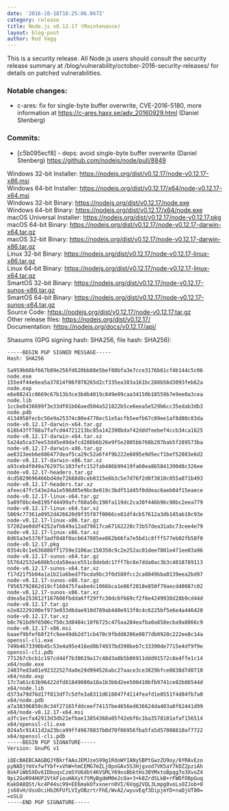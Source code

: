 ```yaml
---
date: '2016-10-18T16:25:06.867Z'
category: release
title: Node.js v0.12.17 (Maintenance)
layout: blog-post
author: Rod Vagg
---
```


<!--lint disable prohibited-strings-->
<!--lint disable maximum-line-length-->
<!--lint disable no-literal-urls-->
<!--lint disable no-shortcut-reference-link-->

This is a security release. All Node.js users should consult the security release summary at /blog/vulnerability/october-2016-security-releases/ for details on patched vulnerabilities.

### Notable changes:

- c-ares: fix for single-byte buffer overwrite, CVE-2016-5180, more information at https://c-ares.haxx.se/adv_20160929.html (Daniel Stenberg)

### Commits:

- [c5b095ecf8] - deps: avoid single-byte buffer overwrite (Daniel Stenberg) https://github.com/nodejs/node/pull/8849

Windows 32-bit Installer: https://nodejs.org/dist/v0.12.17/node-v0.12.17-x86.msi \
Windows 64-bit Installer: https://nodejs.org/dist/v0.12.17/x64/node-v0.12.17-x64.msi \
Windows 32-bit Binary: https://nodejs.org/dist/v0.12.17/node.exe \
Windows 64-bit Binary: https://nodejs.org/dist/v0.12.17/x64/node.exe \
macOS Universal Installer: https://nodejs.org/dist/v0.12.17/node-v0.12.17.pkg \
macOS 64-bit Binary: https://nodejs.org/dist/v0.12.17/node-v0.12.17-darwin-x64.tar.gz \
macOS 32-bit Binary: https://nodejs.org/dist/v0.12.17/node-v0.12.17-darwin-x86.tar.gz \
Linux 32-bit Binary: https://nodejs.org/dist/v0.12.17/node-v0.12.17-linux-x86.tar.gz \
Linux 64-bit Binary: https://nodejs.org/dist/v0.12.17/node-v0.12.17-linux-x64.tar.gz \
SmartOS 32-bit Binary: https://nodejs.org/dist/v0.12.17/node-v0.12.17-sunos-x86.tar.gz \
SmartOS 64-bit Binary: https://nodejs.org/dist/v0.12.17/node-v0.12.17-sunos-x64.tar.gz \
Source Code: https://nodejs.org/dist/v0.12.17/node-v0.12.17.tar.gz \
Other release files: https://nodejs.org/dist/v0.12.17/ \
Documentation: https://nodejs.org/docs/v0.12.17/api/

Shasums (GPG signing hash: SHA256, file hash: SHA256):

```
-----BEGIN PGP SIGNED MESSAGE-----
Hash: SHA256

5a959b68bf667b89e256fd620bb88e5bef80bfa3e7cce3176b61cf4b144c5c06  node.exe
155e4f44e6ea5a37814f06f078265d2cf335ea383a161bc288b56d3093feb62a  node.exp
e6e08241c0669c67b13b3ce3bdb4019c849e09caa34150b18559b7e9ee0a3cea  node.lib
1ccbe8436699f3e33df01b66aed504a521822b5ce6eea5e529b6cc35edab3db3  node.pdb
4134958fecbc56e9a25374c80e4770ec51e5acfb5eefb67c89ee1af8d80c83da  node-v0.12.17-darwin-x64.tar.gz
618b43ff788a7fafcd44721213bc85a142390bdaf42dddfeebef4ccb34ca1625  node-v0.12.17-darwin-x64.tar.xz
5a24a5ca37ee53d45e49dafcd286b6b26e9f5e2805bb768b287bab5f289573ba  node-v0.12.17-darwin-x86.tar.gz
ae8313eeb6e886477deaf5ca29c52a6f4f9b222e6095e9d5ecf1bef52083e6d2  node-v0.12.17-darwin-x86.tar.xz
a93ceb4f049a762975c103fefc152fab486b99419fa60ea865841390d8c326ee  node-v0.12.17-headers.tar.gz
4cd5829696466bd4de72688d8ceb0315e6b3c5e7d76f2d8f3810c055a871b493  node-v0.12.17-headers.tar.xz
afeec47fc543e24a1e596d05e9bc8e019c3bdf51d45f0ddeac6aeb04f15eaece  node-v0.12.17-linux-x64.tar.gz
5a89f8bc4e8195f44499afcf60a50c198fa119dc2ca30f446b96c90bc2eea779  node-v0.12.17-linux-x64.tar.xz
5069c77361a0952d426620d9f35f87f0066ce81df4cb57612a3db145ab10c93e  node-v0.12.17-linux-x86.tar.gz
57202ae0ddf4252afb649a12ad79817ca67162220c73b57dea31abc73cee4e79  node-v0.12.17-linux-x86.tar.xz
8d65a3e5376f3adf048f0acb647085ee862b66fa7e5bd1c8fff577eb02fb58f0  node-v0.12.17.pkg
0354c8c1e636886ff1759e3106ac150350c9c2e252ac01dee7801e471ee03a96  node-v0.12.17-sunos-x64.tar.gz
557642532e608b5cda58eace551c8debdc17ff7bc8e7dda0ac3b3c4018789113  node-v0.12.17-sunos-x64.tar.xz
f17d21f5b04a1a1b21a6bed7fbcda9bc3f0d580fcc2ca8049bba0139eea2bd97  node-v0.12.17-sunos-x86.tar.gz
f9565792862d19cf160475faabe4c1066bca1e86f2018e850f79aecd40087c02  node-v0.12.17-sunos-x86.tar.xz
ddea5e253812f167608fbdda6ff29ffc30dc6f669cf2f6e4249938d28b9cd44d  node-v0.12.17.tar.gz
e2e82229200ef973e033d6dae910d789ab440e913f8c4c6225bf5e6e4a446420  node-v0.12.17.tar.xz
b0c761bd9f6506c750c3d8484c10f6725c475aa284eafba0a858ecba9a8866c9  node-v0.12.17-x86.msi
baaef9bfef68f2fc9ee49db2d71cb470c9fbdd8206e0077db0920c222ee8c14a  openssl-cli.exe
749b4673390b45c53e4a95e416ed0b74937bd390beb7c33390de7715e4df9f9e  openssl-cli.pdb
7712b7cbcb1c197cd44f7b38619a17c48d3a8b5b06911ddd91572c8e4ffe1c14  x64/node.exe
2483fed3a01e92322527da0e29d994526abc27aace3ce3829bfce0838d7d0710  x64/node.exp
17c7a61c63b96422dfd81849080a18a1b3b6d2ee500410bfb9741ce82b86544d  x64/node.lib
d373a79d76d17f813df7c5dfe3a8311d618047f4114feafd1e0551f4d84fb7a0  x64/node.pdb
a7a38396850c0c34f27165fddceef74137be4656ed636624da403a8f62441d99  x64/node-v0.12.17-x64.msi
a3fc1ecfa42913d3db21efbae13854368a05f42ebf6c1ba3578101afaf156514  x64/openssl-cli.exe
024a5c91411d2a23bca99ff49670837b0d70f06956fba5fa5d57008810af7722  x64/openssl-cli.pdb
-----BEGIN PGP SIGNATURE-----
Version: GnuPG v1

iQEcBAEBCAAGBQJYBkrfAAoJEMJzeS99g1RdoWYIANySBPtGwzZU9oy/6YRAvEzo
pyNADjYmVxfwfYbf+xVhW+hmCEMG7mZLj0poGAv5S3Hjgvod7VK5aY7kDZ2pziAh
8okFiWb5XDv6IDboqsCzmSYU6dbt4KVSMLY69xsBbktHs30YMxtoBpqg7o3XvoZ4
9pi2GoR94HUP2VtkFiouHAXyt7tMyBgdmM0e2cOa+3+k8ZrdSLkB+rFWDfO0pGuq
KakDA8QSt/kc4P44sc99+EE6makOfxxnern0VI/6Vqg2VQL3Lmpg0voLsOZJob+O
js68vH/dsoOciHb2KFUfLVIyOBzrtrFhE/WvA2/wyuvEqf3DipjmYD+naDjUT80=
=oSLU
-----END PGP SIGNATURE-----

```
